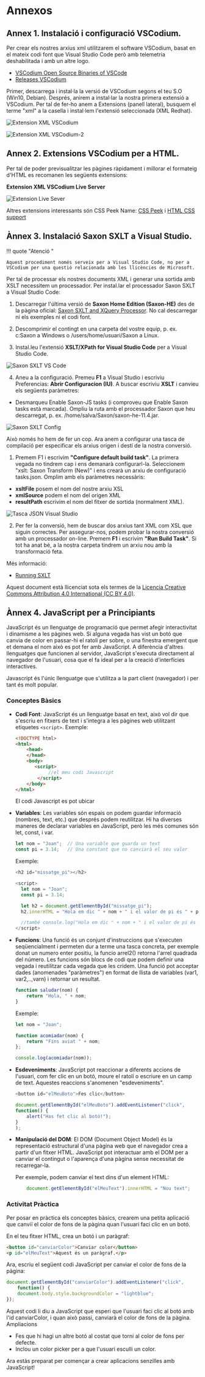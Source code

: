 # Annexos

## Annex 1. Instalació i configuració VSCodium.

Per crear els nostres arxius xml utilitzarem el software VSCodium, basat en el mateix codi font que Visual Studio Code però amb telemetria deshabilitada i amb un altre logo.

* [VSCodium Open Source Binaries of VSCode](https://vscodium.com/)
* [Releases VSCodium](https://github.com/VSCodium/vscodium/releases)

Primer, descarrega i instal·la la versió de VSCodium segons el teu S.O (Win10, Debian). 
Després, anirem a instal·lar la nostra primera extensió a VSCodium. Per tal de fer-ho anem a Extensions (panell lateral), busquem el terme "xml" a la casella i instal·lem l'extensió seleccionada (XML Redhat).

![Extension XML VSCodium](assets/img/2-4-VSCodium-1.png)

![Extension XML VSCodium-2](assets/img/2-4-VSCodium-2.png)


## Annex 2. Extensions VSCodium per a HTML.

Per tal de poder previsualitzar les pàgines ràpidament i millorar el formateig d'HTML es recomanen les següents extensions:

**Extension XML VSCodium Live Server**

![Extension Live Sever ](assets/img/live_server.png)

Altres extensions interessants són CSS Peek Name: [CSS Peek](https://marketplace.visualstudio.com/items?itemName=pranaygp.vscode-css-peek) i [HTML CSS support](https://marketplace.visualstudio.com/items?itemName=ecmel.vscode-html-css)

## Ànnex 3. Instalació Saxon SXLT a Visual Studio.

!!! quote "Atenció "

    Aquest procediment només serveix per a Visual Studio Code, no per a VSCodium per una questió relacionada amb les llicències de Microsoft.

Per tal de processar els nostres documents XML i generar una sortida amb XSLT necessitem un processador. Per instal.lar el processador Saxon SXLT a Visual Studio Code:

1. Descarregar l'última versió de **Saxon Home Edition (Saxon-HE)** des de la pàgina oficial: [Saxon SXLT and XQuery Processor](https://saxon.sourceforge.net/#F11HE). No cal descarregar ni els exemples ni el codi font. 

2. Descomprimir el contingt en una carpeta del vostre equip, p. ex. c:Saxon a Windows o /users/home/usuari/Saxon a Linux.

3. Instal.leu l'extensió **XSLT/XPath for Visual Studio Code** per a Visual Studio Code.

![Saxon SXLT VS Code](assets/img/saxonSXLT-visual-studio-code.png "Saxon SXLT VS Code")

4. Aneu a la configuració. Premeu **F1** a Visual Studio i escriviu Preferencias: **Abrir Configuracion (IU)**. A buscar escriviu **XSLT** i canvieu els següents paràmetres:
  
* Desmarqueu Enable Saxon-JS tasks (i comproveu que Enable Saxon tasks està marcada). Ompliu la ruta amb el processador Saxon que heu descarregat, p. ex. /home/salva/Saxon/saxon-he-11.4.jar.

![Saxon SXLT Config](assets/img/saxon-SXLT-config.png "Saxon SXLT Config")

Això només ho hem de fer un cop. Ara anem a configurar una tasca de compilació per especificar els arxius origen i destí de la nostra conversió.

1. Premem F1 i escrivim **"Configure default build task"**. La primera vegada no tindrem cap i ens demanarà configurarl-la. Seleccionem "xslt: Saxon Transform (New)" i ens crearà un arxiu de configuració tasks.json. Omplim amb els paràmetres necessàris:

* **xsltFile** posem el nom del nostre arxiu XSL
* **xmlSource** podem el nom del origen XML
* **resultPath** escrivim el nom del fitxer de sortida (normalment XML).

![Tasca JSON Visual Studio](assets/img/saxon-json-task.png "Tasca JSON Visual Studio")

2. Per fer la conversió, hem de buscar dos arxius tant XML com XSL que siguin correctes. Per assegurar-nos, podem probar la nostra conversió amb un processador on-line. Premem **F1** i escrivim **"Run Build Task"**. Si tot ha anat bé, a la nostra carpeta tindrem un arxiu nou amb la transformació feta.
  

Més informació:

* [Running SXLT](https://deltaxml.github.io/vscode-xslt-xpath/run-xslt.html)

Aquest document està llicenciat sota els termes de la [Licencia Creative Commons Attribution 4.0 International (CC BY 4.0)](LICENSE.md).

## Ànnex 4. JavaScript per a Principiants

JavaScript és un llenguatge de programació que permet afegir interactivitat i dinamisme a les pàgines web. Si alguna vegada has vist un botó que canvia de color en passar-hi el ratolí per sobre, o una finestra emergent que et demana el nom això es pot fer amb JavaScript. A diferència d'altres llenguatges que funcionen al servidor, JavaScript s'executa directament al navegador de l'usuari, cosa que el fa ideal per a la creació d'interfícies interactives.

Javascript és l'únic llenguatge que s'utilitza a la part client (navegador) i per tant és molt popular.

### Conceptes Bàsics

- **Codi Font**: JavaScript és un llenguatge basat en text, això vol dir que s'escriu en fitxers de text i s'integra a les pàgines web utilitzant etiquetes `<script>`.
    Exemple:

    ```html
    <!DOCTYPE html>
    <html>
        <head>
        </head>
        <body>
           <script>
                //el meu codi Javascript
            </script>
        </body>
    </html>
    ```

    El codi Javascript es pot ubicar 
- **Variables**: Les variables són espais on podem guardar informació (nombres, text, etc.) que després podem reutilitzar. Hi ha diverses maneres de declarar variables en JavaScript, però les més comunes són let, const, i var.

    ```javascript
    let nom = "Joan";  // Una variable que guarda un text
    const pi = 3.14;   // Una constant que no canviarà el seu valor
    ```

    Exemple:

    ```javascript
    <h2 id="missatge_pi"></h2>
    
    <script>
      let nom = "Joan";  
      const pi = 3.14;   

      let h2 = document.getElementById("missatge_pi");
      h2.innerHTML = "Hola em dic " + nom + " i el valor de pi és " + pi;

      //també console.log("Hola em dic " + nom + " i el valor de pi és " + pi);
    </script>    
    ```

- **Funcions**: Una funció és un conjunt d'instruccions que s'executen seqüencialment i permeten dur a terme una tasca concreta, per exemple donat un numero enter positiu, la funcio arrel2() retorna l'arrel quadrada del número. Les funcions són blocs de codi que podem definir una vegada i reutilitzar cada vegada que les cridem. Una funció pot acceptar dades (anomenades "paràmetres") en format de llista de variables (var1, var2,..,varn) i retornar un resultat. 

    ```javascript
    function saludar(nom) {
        return "Hola, " + nom;
    }
    ```

    Exemple:
    ```javascript
    let nom = "Joan";  

    function acomiadar(nom) {
        return "Fins aviat " + nom;
    };
    
    console.log(acomiadar(nom));
    ```

- **Esdeveniments**: JavaScript pot reaccionar a diferents accions de l'usuari, com fer clic en un botó, moure el ratolí o escriure en un camp de text. Aquestes reaccions s'anomenen "esdeveniments".

    ```javascript
    <button id="elMeuBoto">Fes clic</button>

    document.getElementById("elMeuBoto").addEventListener("click", 
    function() {
        alert("Has fet clic al botó!");
    }
    );
    ```

- **Manipulació del DOM**: El DOM (Document Object Model) és la representació estructural d'una pàgina web que el navegador crea a partir d'un fitxer HTML. JavaScript pot interactuar amb el DOM per a canviar el contingut o l'aparença d'una pàgina sense necessitat de recarregar-la.

    Per exemple, podem canviar el text dins d'un element HTML:

    ```javascript
        document.getElementById("elMeuText").innerHTML = "Nou text";
    ```

### Activitat Pràctica

Per posar en pràctica els conceptes bàsics, crearem una petita aplicació que canviï el color de fons de la pàgina quan l'usuari faci clic en un botó.

En el teu fitxer HTML, crea un botó i un paràgraf:

```html
<button id="canviarColor">Canviar color</button>
<p id="elMeuText">Aquest és un paràgraf.</p>
```

Ara, escriu el següent codi JavaScript per canviar el color de fons de la pàgina:

```javascript
document.getElementById("canviarColor").addEventListener("click", 
    function() {
    document.body.style.backgroundColor = "lightblue";
});
```

Aquest codi li diu a JavaScript que esperi que l'usuari faci clic al botó amb l'id canviarColor, i quan això passi, canviarà el color de fons de la pàgina.
Ampliacions

- Fes que hi hagi un altre botó al costat que torni al color de fons per defecte.
- Inclou un color picker per a que l'usuari esculli un color.

Ara estàs preparat per començar a crear aplicacions senzilles amb JavaScript!
